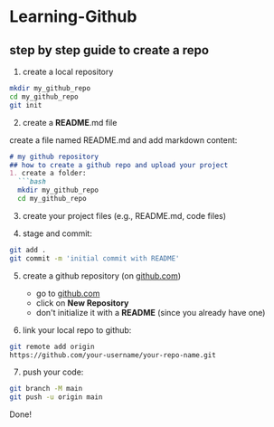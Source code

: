 # Learning-Github
## step by step guide to create a repo
 
1. create a local repository

``` bash
mkdir my_github_repo
cd my_github_repo
git init
```
2. create a **README**.md file

create a file named README.md and add markdown content:
```markdown
# my github repository
## how to create a github repo and upload your project
1. create a folder:
  ```bash
  mkdir my_github_repo
  cd my_github_repo
```

3. create your project files (e.g., README.md, code files)

4. stage and commit:

```bash
git add .
git commit -m 'initial commit with README'
```

5. create a github repository (on [github.com](http://github.com))

   - go to [github.com](http://github.com)
   - click on **New Repository**
   - don't initialize it with a **README** (since you already have one)
7. link your local repo to github:

```bash
git remote add origin
https://github.com/your-username/your-repo-name.git
```

7. push your code:

```bash
git branch -M main
git push -u origin main
```
Done!

